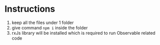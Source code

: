# Instructions

1. keep all the files under 1 folder
2. give command `npm i` inside the folder
3. rxJs library will be installed which is required to run Observable related code

